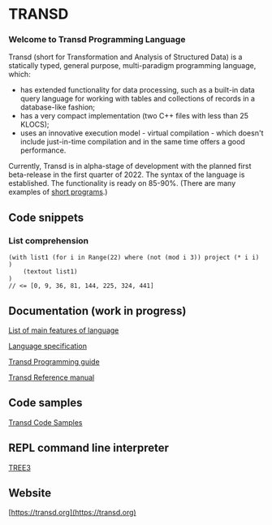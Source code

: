 # TRANSD
### Welcome to Transd Programming Language

 Transd (short for Transformation and Analysis of Structured Data) is a statically typed, general purpose, multi-paradigm programming language, which:

 * has extended functionality for data processing, such as a built-in data query language for working with tables and collections of records in a database-like fashion;
 * has a very compact implementation (two C++ files with less than 25 KLOCS);
 * uses an innovative execution model - virtual compilation - which doesn't include just-in-time compilation and in the same time offers a good performance.

Currently, Transd is in alpha-stage of development with the planned first 
beta-release in the first quarter of 2022. The syntax of the language is established. The functionality is ready on  85-90%. (There are many examples of [short programs](https://transd.org/doc/rosexamp.html).)

## Code snippets

### List comprehension

```
(with list1 (for i in Range(22) where (not (mod i 3)) project (* i i) )
    (textout list1)
)
// <= [0, 9, 36, 81, 144, 225, 324, 441] 
```

## Documentation (work in progress)

[List of main features of language](https://transd.org/highlights.html)

[Language specification](https://github.com/transd-lang/transd/tree/master/Specification)

[Transd Programming guide](https://transd.org/doc/split/mainguide.html)

[Transd Reference manual](https://transd.org/doc/split/main.html)

## Code samples

[Transd Code Samples](https://transd.org/doc/rosexamp.html)

## REPL command line interpreter

[TREE3](https://github.com/transd-lang/tree3)

## Website

[https://transd.org](https://transd.org)


